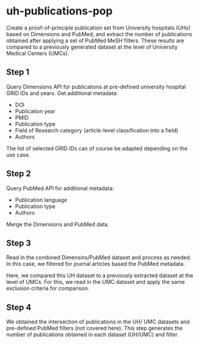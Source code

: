 # uh-publications-pop
Create a proof-of-principle publication set from University hospitals (UHs) based on Dimensions and PubMed,
and extract the number of publications obtained after applying a set of PubMed MeSH filters. These results
are compared to a previously generated dataset at the level of University Medical Centers (UMCs).

## Step 1
Query Dimensions API for publications at pre-defined university hospital GRID IDs and years. Get additional metadata:
+ DOI
+ Publication year
+ PMID
+ Publication type
+ Field of Research category (article-level classification into a field)
+ Authors

The list of selected GRID IDs can of course be adapted depending on the use case.

## Step 2
Query PubMed API for additional metadata:
+ Publication language
+ Publication type
+ Authors

Merge the Dimensions and PubMed data.

## Step 3
Read in the combined Dimensins/PubMed dataset and process as needed. In this case,
we filtered for journal articles based the PubMed metadata.

Here, we compared this UH dataset to a previously extracted dataset at the
level of UMCs. For this, we read in the UMC dataset and apply the same exclusion
criteria for comparison.

## Step 4
We obtained the intersection of publications in the UH/ UMC datasets and pre-defined
PubMed filters (not covered here). This step generates the number of publications
obtained in each dataset (UH/UMC) and filter.